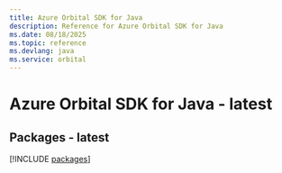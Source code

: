 ```yaml
---
title: Azure Orbital SDK for Java
description: Reference for Azure Orbital SDK for Java
ms.date: 08/18/2025
ms.topic: reference
ms.devlang: java
ms.service: orbital
---
```

# Azure Orbital SDK for Java - latest
## Packages - latest
[!INCLUDE [packages](orbital-index.md)]